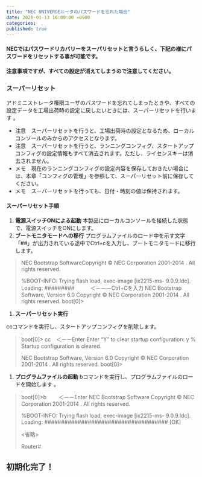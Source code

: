 ```yaml
---
title: "NEC UNIVERGEルータのパスワードを忘れた場合"
date: 2020-01-13 16:00:00 +0900
categories: 
published: true
---
```


#### NECではパスワードリカバリーをスーパリセットと言うらしく、下記の様にパスワードをリセットする事が可能です。
#### 注意事項ですが、すべての設定が消えてしまうので注意してください。

### スーパーリセット
アドミニストレータ権限ユーザのパスワードを忘れてしまったときや、すべての設定データを工場出荷時の設定に戻したいときには、スーパーリセットを行います 。
* 注意　スーパーリセットを行うと、工場出荷時の設定となるため、ローカルコンソールのみからのアクセスとなります。
* 注意　スーパーリセットを行うと、ランニングコンフィグ、スタートアップコンフィグの設定情報もすべて消去されます。ただし、ライセンスキーは消去されません。
* メモ　現在のランニングコンフィグの設定内容を保存しておきたい場合には、本章「コンフィグの管理」を参照して、スーパーリセット前に保存してください。
* メモ　スーパーリセットを行っても、日付・時刻の値は保持されます。 

#### **スーパーリセット手順**
1. **電源スイッチONによる起動**
本製品にローカルコンソールを接続した状態で、電源スイッチをONにします。
1. **ブートモニタモードへの移行**
プログラムファイルのロード中を示す文字「##」が出力されている途中でCtrl+cを入力し、ブートモニタモードに移行します。
> NEC Bootstrap SoftwareCopyright
> © NEC Corporation 2001-2014   . All rights reserved.
> 
> %BOOT-INFO: Trying flash load, exec-image [ix2215-ms-  9.0.9.ldc].
> Loading: #########　　　＜－－－Ctrl+Cを入力
> NEC Bootstrap Software, Version 6.0
> Copyright © NEC Corporation 2001-2014   . All rights reserved.
> boot[0]>  
> 
1. **スーパーリセット実行**

ccコマンドを実行し、スタートアップコンフィグを削除します。

> boot[0]> cc　＜－－Enter
> Enter “Y” to clear startup configuration: y
> % Startup configuration is cleared.
> 
> NEC Bootstrap Software, Version 6.0
> Copyright © NEC Corporation 2001-2014   . All rights reserved.
> boot[0]>
>
1. **プログラムファイルの起動**
bコマンドを実行し、プログラムファイルのロードを開始します 。
> boot[0]>b 　　＜－－Enter
> NEC Bootstrap Software
> Copyright © NEC Corporation 2001-2014   . All rights reserved.
> 
> %BOOT-INFO: Trying flash load, exec-image [ix2215-ms-  9.0.9.ldc].
> Loading: ##################################### [OK]
> 
> <省略>
> 
> Router# 
>

## 初期化完了！
